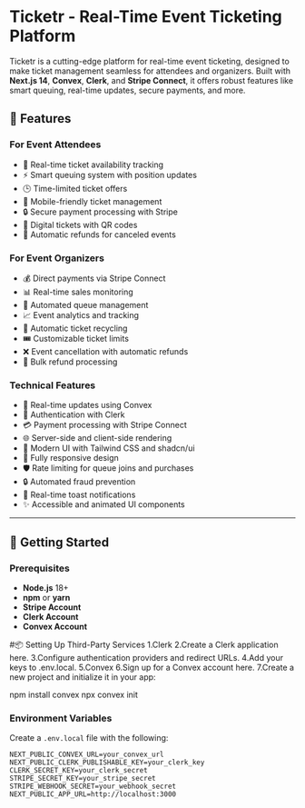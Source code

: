 # Ticketr - Real-Time Event Ticketing Platform

Ticketr is a cutting-edge platform for real-time event ticketing, designed to make ticket management seamless for attendees and organizers. Built with **Next.js 14**, **Convex**, **Clerk**, and **Stripe Connect**, it offers robust features like smart queuing, real-time updates, secure payments, and more.

## 🎉 Features

### For Event Attendees
- 🎫 Real-time ticket availability tracking
- ⚡ Smart queuing system with position updates
- 🕒 Time-limited ticket offers
- 📱 Mobile-friendly ticket management
- 🔒 Secure payment processing with Stripe
- 📲 Digital tickets with QR codes
- 💸 Automatic refunds for canceled events

### For Event Organizers
- 💰 Direct payments via Stripe Connect
- 📊 Real-time sales monitoring
- 🎯 Automated queue management
- 📈 Event analytics and tracking
- 🔄 Automatic ticket recycling
- 🎟️ Customizable ticket limits
- ❌ Event cancellation with automatic refunds
- 🔄 Bulk refund processing

### Technical Features
- 🚀 Real-time updates using Convex
- 👤 Authentication with Clerk
- 💳 Payment processing with Stripe Connect
- 🌐 Server-side and client-side rendering
- 🎨 Modern UI with Tailwind CSS and shadcn/ui
- 📱 Fully responsive design
- 🛡️ Rate limiting for queue joins and purchases
- 🔒 Automated fraud prevention
- 🔔 Real-time toast notifications
- ✨ Accessible and animated UI components

---

## 🚀 Getting Started

### Prerequisites
- **Node.js** 18+
- **npm** or **yarn**
- **Stripe Account**
- **Clerk Account**
- **Convex Account**


#📦 Setting Up Third-Party Services
1.Clerk
2.Create a Clerk application here.
3.Configure authentication providers and redirect URLs.
4.Add your keys to .env.local.
5.Convex
6.Sign up for a Convex account here.
7.Create a new project and initialize it in your app:


npm install convex
npx convex init


### Environment Variables
Create a `.env.local` file with the following:
```env
NEXT_PUBLIC_CONVEX_URL=your_convex_url
NEXT_PUBLIC_CLERK_PUBLISHABLE_KEY=your_clerk_key
CLERK_SECRET_KEY=your_clerk_secret
STRIPE_SECRET_KEY=your_stripe_secret
STRIPE_WEBHOOK_SECRET=your_webhook_secret
NEXT_PUBLIC_APP_URL=http://localhost:3000







